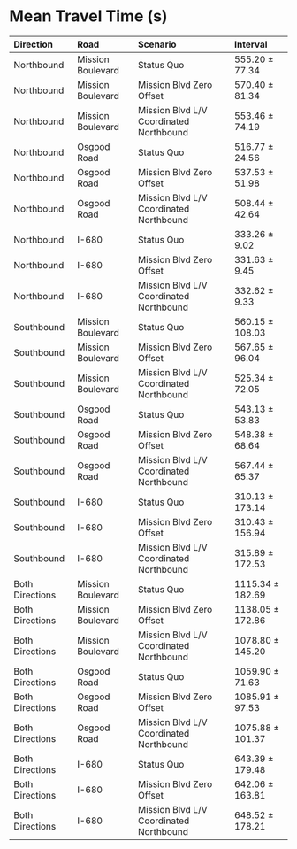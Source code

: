 # Mean Travel Time (s)

| Direction       | Road              | Scenario                                | Interval         |
|:----------------|:------------------|:----------------------------------------|:-----------------|
| Northbound      | Mission Boulevard | Status Quo                              | 555.20 ± 77.34   |
| Northbound      | Mission Boulevard | Mission Blvd Zero Offset                | 570.40 ± 81.34   |
| Northbound      | Mission Boulevard | Mission Blvd L/V Coordinated Northbound | 553.46 ± 74.19   |
| Northbound      | Osgood Road       | Status Quo                              | 516.77 ± 24.56   |
| Northbound      | Osgood Road       | Mission Blvd Zero Offset                | 537.53 ± 51.98   |
| Northbound      | Osgood Road       | Mission Blvd L/V Coordinated Northbound | 508.44 ± 42.64   |
| Northbound      | I-680             | Status Quo                              | 333.26 ± 9.02    |
| Northbound      | I-680             | Mission Blvd Zero Offset                | 331.63 ± 9.45    |
| Northbound      | I-680             | Mission Blvd L/V Coordinated Northbound | 332.62 ± 9.33    |
| Southbound      | Mission Boulevard | Status Quo                              | 560.15 ± 108.03  |
| Southbound      | Mission Boulevard | Mission Blvd Zero Offset                | 567.65 ± 96.04   |
| Southbound      | Mission Boulevard | Mission Blvd L/V Coordinated Northbound | 525.34 ± 72.05   |
| Southbound      | Osgood Road       | Status Quo                              | 543.13 ± 53.83   |
| Southbound      | Osgood Road       | Mission Blvd Zero Offset                | 548.38 ± 68.64   |
| Southbound      | Osgood Road       | Mission Blvd L/V Coordinated Northbound | 567.44 ± 65.37   |
| Southbound      | I-680             | Status Quo                              | 310.13 ± 173.14  |
| Southbound      | I-680             | Mission Blvd Zero Offset                | 310.43 ± 156.94  |
| Southbound      | I-680             | Mission Blvd L/V Coordinated Northbound | 315.89 ± 172.53  |
| Both Directions | Mission Boulevard | Status Quo                              | 1115.34 ± 182.69 |
| Both Directions | Mission Boulevard | Mission Blvd Zero Offset                | 1138.05 ± 172.86 |
| Both Directions | Mission Boulevard | Mission Blvd L/V Coordinated Northbound | 1078.80 ± 145.20 |
| Both Directions | Osgood Road       | Status Quo                              | 1059.90 ± 71.63  |
| Both Directions | Osgood Road       | Mission Blvd Zero Offset                | 1085.91 ± 97.53  |
| Both Directions | Osgood Road       | Mission Blvd L/V Coordinated Northbound | 1075.88 ± 101.37 |
| Both Directions | I-680             | Status Quo                              | 643.39 ± 179.48  |
| Both Directions | I-680             | Mission Blvd Zero Offset                | 642.06 ± 163.81  |
| Both Directions | I-680             | Mission Blvd L/V Coordinated Northbound | 648.52 ± 178.21  |